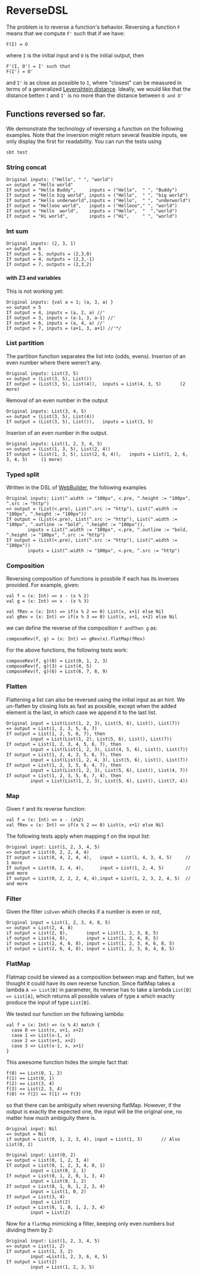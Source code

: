 # ReverseDSL

The problem is to reverse a function's behavior.
Reversing a function `F` means that we compute `F'` such that if we have:

    F(I) = O

where `I` is the initial input and `O` is the initial output,
then

    F'(I, O') = I' such that
    F(I') = O'

and `I'` is as close as possible to `I`, where "closest" can be measured in terms of a generalized [Levenshtein distance](https://en.wikipedia.org/wiki/Levenshtein_distance).
Ideally, we would like that the distance betten `I` and `I'` is no more than the distance between `O and O'`

## Functions reversed so far.
We demonstrate the technology of reversing a function on the following examples.
Note that the inversion might return several feasible inputs, we only display the first for readability.
You can run the tests using

    sbt test

### String concat

    Original inputs: ("Hello", " ", "world")
    => output = "Hello world"
    If output = "Hello Buddy",     inputs = ("Hello",  " ", "Buddy")
    If output = "Hello big world", inputs = ("Hello",  " ", "big world")
    If output = "Hello underworld",inputs = ("Hello",  " ", "underworld")
    If output = "Hellooo world",   inputs = ("Hellooo"," ", "world")
    If output = "Hello  world",    inputs = ("Hello",  "  ","world")
    If output = "Hi world",        inputs = ("Hi",     " ", "world")

### Int sum

    Original inputs: (2, 3, 1)
    => output = 6
    If output = 5, outputs = (2,3,0)
    If output = 4, outputs = (2,3,-1)
    If output = 7, outputs = (2,3,2)
    
#### with Z3 and variables
This is not working yet:

    Original inputs: {val a = 1; (a, 3, a) }
    => output = 5
    If output = 4, inputs = (a, 2, a) //'
    If output = 3, inputs = (a-1, 3, a-1) //'
    If output = 6, inputs = (a, 4, a) //'
    If output = 7, inputs = (a+1, 3, a+1) //'*/

### List partition
The partition function separates the list into (odds, evens).
Inserion of an even number where there weren't any.

    Original inputs: List(3, 5)
    => output = (List(3, 5), List())
    If output = (List(3, 5), List(4)),  inputs = List(4, 3, 5)       (2 more)

Removal of an even number in the output

    Original inputs: List(3, 4, 5)
    => output = (List(3, 5), List(4))
    If output = (List(3, 5), List()),   inputs = List(3, 5)

Inserion of an even number in the output.

    Original inputs: List(1, 2, 3, 4, 5)
    => output = (List(1, 3, 5), List(2, 4))
    If output = (List(1, 3, 5), List(2, 6, 4)),   inputs = List(1, 2, 6, 3, 4, 5)     (1 more)

### Typed split

Written in the DSL of [WebBuilder](https://github.com/epfl-lara/leon/blob/master/library/leon/webDSL/webBuilding/WebBuilder.scala), the following examples

    Original inputs: List(^.width := "100px", <.pre, ^.height := "100px", ^.src := "http")
    => output = (List(<.pre), List(^.src := "http"), List(^.width := "100px", ^.height := "100px"))
    If output = (List(<.pre), List(^.src := "http"), List(^.width := "100px", ^.outline := "bold", ^.height := "100px")),
            inputs = List(^.width := "100px", <.pre, ^.outline := "bold, ^.height := "100px", ^.src := "http")
    If output = (List(<.pre), List(^.src := "http"), List(^.width := "100px"))
            inputs = List(^.width := "100px", <.pre, ^.src := "http")

### Composition

Reversing composition of functions is possbile if each has its inverses provided.
For example, given:

    val f = (x: Int) => x - (x % 2)
    val g = (x: Int) => x - (x % 3)

    val fRev = (x: Int) => if(x % 2 == 0) List(x, x+1) else Nil
    val gRev = (x: Int) => if(x % 3 == 0) List(x, x+1, x+2) else Nil

we can define the reverse of the composition `f andThen g` as:

    composeRev(f, g) = (x: Int) => gRev(x).flatMap(fRev)

For the above functions, the following tests work:

    composeRev(f, g)(0) = List(0, 1, 2, 3)
    composeRev(f, g)(3) = List(4, 5)
    composeRev(f, g)(6) = List(6, 7, 8, 9)

### Flatten
Flattening a list can also be reversed using the initial input as an hint.
We un-flatten by closing lists as fast as possible, except when the added element is the last, in which case we append it to the last list.

    Original input = List(List(1, 2, 3), List(5, 6), List(), List(7))
    => output = List(1, 2, 3, 5, 6, 7)
    If output = List(1, 2, 5, 6, 7), then
             input = List(List(1, 2), List(5, 6), List(), List(7))
    If output = List(1, 2, 3, 4, 5, 6, 7), then
             input = List(List(1, 2, 3), List(4, 5, 6), List(), List(7))
    If output = List(1, 2, 4, 3, 5, 6, 7), then
             input = List(List(1, 2, 4, 3), List(5, 6), List(), List(7))
    If output = List(1, 2, 3, 5, 6, 4, 7), then
             input = List(List(1, 2, 3), List(5, 6), List(), List(4, 7))
    If output = List(1, 2, 3, 5, 6, 7, 4), then
             input = List(List(1, 2, 3), List(5, 6), List(), List(7, 4))

### Map
Given `f` and its reverse function:

    val f = (x: Int) => x - (x%2)
    val fRev = (x: Int) => if(x % 2 == 0) List(x, x+1) else Nil

The following tests apply when mapping f on the input list:

    Original input: List(1, 2, 3, 4, 5)
    => output = List(0, 2, 2, 4, 4)
    If output = List(0, 4, 2, 4, 4),   input = List(1, 4, 3, 4, 5)     // 1 more
    If output = List(0, 2, 4, 4),      input = List(1, 2, 4, 5)        // and more
    If output = List(0, 2, 2, 2, 4, 4),input = List(1, 2, 3, 2, 4, 5)  // and more
    
### Filter
Given the filter `isEven` which checks if a number is even or not,

    Original input = List(1, 2, 3, 4, 8, 5)
    => output = List(2, 4, 8)
    if output = List(2, 8),       input = List(1, 2, 3, 8, 5)
    if output = List(4, 8),       input = List(1, 3, 4, 8, 5)
    if output = List(2, 4, 6, 8), input = List(1, 2, 3, 4, 6, 8, 5)
    if output = List(2, 6, 4, 8), input = List(1, 2, 3, 6, 4, 8, 5)

### FlatMap
Flatmap could be viewed as a composition between map and flatten, but we thought it could have its own reverse function.
Since flatMap takes a lambda `A => List[B]` in parameter, its reverse has to take a lambda `List[B] => List[A]`,
which returns all possible values of type `A` which exactly produce the input of type `List[B]`.

We tested our function on the following lambda:

    val f = (x: Int) => (x % 4) match {
      case 0 => List(x, x+1, x+2)
      case 1 => List(x-1, x)
      case 2 => List(x+1, x+2)
      case 3 => List(x-1, x, x+1)
    }

This awesome function hides the simple fact that:

    f(0) == List(0, 1, 2)
    f(1) == List(0, 1)
    f(2) == List(3, 4)
    f(3) == List(2, 3, 4)
    f(0) ++ f(2) == f(1) ++ f(3)
  
so that there can be ambiguity when reversing flatMap.
However, if the output is exactly the expected one, the input will be the original one, no matter how much ambiguity there is.

    Original input: Nil
    => output = Nil
    if output = List(0, 1, 2, 3, 4), input = List(1, 3)       // Also List(0, 2)
    
    Original input: List(0, 2)
    => output = List(0, 1, 2, 3, 4)
    If output = List(0, 1, 2, 3, 4, 0, 1)
             input = List(0, 2, 1)
    If output = List(0, 1, 2, 0, 1, 3, 4)
             input = List(0, 1, 2)
    If output = List(0, 1, 0, 1, 2, 3, 4)
             input = List(1, 0, 2)
    If output = List(3, 4)
             input = List(2)
    If output = List(0, 1, 0, 1, 2, 3, 4)
             input = List(2)

Now for a `flatMap` mimicking a filter, keeping only even numbers but dividing them by 2:

    Original input: List(1, 2, 3, 4, 5)
    => output = List(1, 2)
    If output = List(1, 3, 2)
             input =List(1, 2, 3, 6, 4, 5)
    If output = List(2)
             input = List(1, 2, 3, 5)

